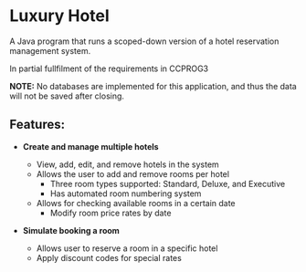 # Luxury Hotel

A Java program that runs a scoped-down version of a hotel reservation management system.

In partial fullfilment of the requirements in CCPROG3

**NOTE:** No databases are implemented for this application, and thus the data will not be saved after closing.

## Features:
- **Create and manage multiple hotels**
    - View, add, edit, and remove hotels in the system
    - Allows the user to add and remove rooms per hotel
        - Three room types supported: Standard, Deluxe, and Executive
        - Has automated room numbering system
    - Allows for checking available rooms in a certain date
        - Modify room price rates by date

- **Simulate booking a room**
    - Allows user to reserve a room in a specific hotel
    - Apply discount codes for special rates

